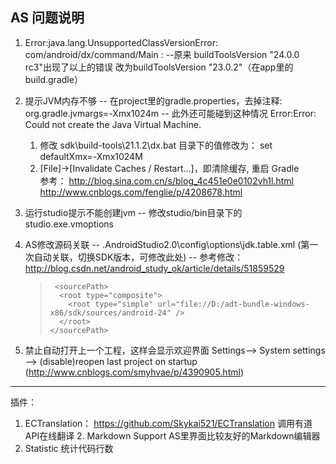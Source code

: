 ## AS 问题说明

1. Error:java.lang.UnsupportedClassVersionError: com/android/dx/command/Main : 
   --原来 buildToolsVersion "24.0.0 rc3"出现了以上的错误 改为buildToolsVersion "23.0.2"（在app里的 build.gradle）   
2. 提示JVM内存不够
   -- 在project里的gradle.properties，去掉注释:  org.gradle.jvmargs=-Xmx1024m
   -- 此外还可能碰到这种情况 Error:Error: Could not create the Java Virtual Machine. 
   1. 修改 sdk\build-tools\21.1.2\dx.bat 目录下的值修改为： set defaultXmx=-Xmx1024M  
   2. [File]->[Invalidate Caches / Restart...]，即清除缓存, 重启 Gradle  
      参考： http://blog.sina.com.cn/s/blog_4c451e0e0102vh1l.html
                 http://www.cnblogs.com/fenglie/p/4208678.html 
3. 运行studio提示不能创建jvm
   -- 修改studio/bin目录下的studio.exe.vmoptions  
4. AS修改源码关联 
   -- .AndroidStudio2.0\config\options\jdk.table.xml (第一次自动关联，切换SDK版本，可修改此处)
   -- 参考修改： http://blog.csdn.net/android_study_ok/article/details/51859529 
   
   > ```
   >  <sourcePath>
   >   <root type="composite">
   >     <root type="simple" url="file://D:/adt-bundle-windows-x86/sdk/sources/android-24" />
   >   </root>
   > </sourcePath>
   > ```
5. 禁止自动打开上一个工程，这样会显示欢迎界面 
   Settings--> System settings --> (disable)reopen last project on startup 
   (http://www.cnblogs.com/smyhvae/p/4390905.html)

---

插件：  
1. ECTranslation： https://github.com/Skykai521/ECTranslation  调用有道API在线翻译   2. Markdown Support  AS里界面比较友好的Markdown编辑器
2. Statistic 统计代码行数
